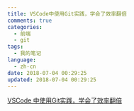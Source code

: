 ```yaml
---
title: VSCode中使用Git实践，学会了效率翻倍
comments: true
categories:
  - 前端
  - git
tags:
  - 我的笔记
language:
  - zh-cn
date: 2018-07-04 00:29:25
updated: 2018-07-04 00:29:25
---
```


[VSCode 中使用Git实践，学会了效率翻倍](https://juejin.im/post/5b00474951882542ba08087a)